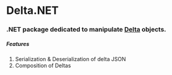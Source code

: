 # Delta.NET

### .NET package dedicated to manipulate [Delta](https://github.com/quilljs/delta) objects.


##### Features
1. Serialization & Deserialization of delta JSON
2. Composition of Deltas
